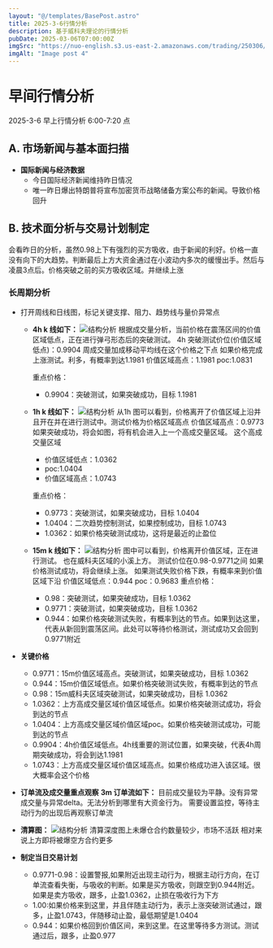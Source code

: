```yaml
---
layout: "@/templates/BasePost.astro"
title: 2025-3-6行情分析
description: 基于威科夫理论的行情分析
pubDate: 2025-03-06T07:00:00Z
imgSrc: "https://nuo-english.s3.us-east-2.amazonaws.com/trading/250306/tradingview15m.jpg"
imgAlt: "Image post 4"
---
```


# 早间行情分析

2025-3-6 早上行情分析 6:00-7:20 点

## A. 市场新闻与基本面扫描

- **国际新闻与经济数据**
  - 今日国际经济新闻维持昨日情况
  - 唯一昨日爆出特朗普将宣布加密货币战略储备方案公布的新闻。导致价格回升

## B. 技术面分析与交易计划制定

会看昨日的分析，虽然0.98上下有强烈的买方吸收，由于新闻的利好。价格一直没有向下的大趋势。判断最后上方大资金通过在小波动内多次的缓慢出手。然后与凌晨3点后。价格突破之前的买方吸收区域。并继续上涨

### 长周期分析

- 打开周线和日线图，标记关键支撑、阻力、趋势线与量价异常点

  - **4h k 线如下：**
    ![结构分析](https://nuo-english.s3.us-east-2.amazonaws.com/trading/250306/tradingview4h.jpg)
    根据成交量分析，当前价格在震荡区间的价值区域低点，正在进行弹弓形态后的突破测试。
    4h 突破测试价位(价值区域低点)：0.9904
    周成交量加成移动平均线在这个价格之下点
    如果价格完成上涨测试。利多，有概率到达1.1981
    价值区域高点：1.1981
    poc:1.0831

    重点价格：
    - 0.9904：突破测试，如果突破成功，目标 1.1981

  - **1h k 线如下：**
    ![结构分析](https://nuo-english.s3.us-east-2.amazonaws.com/trading/250306/tradingview1h.jpg)
    从1h 图可以看到，价格离开了价值区域上沿并且开在并在进行测试中。测试价格为价格区域高点
    价值区域高点：0.9773
    如果突破成功，将会如图，将有机会进入上一个高成交量区域。
    这个高成交量区域
    - 价值区域低点：1.0362
    - poc:1.0404
    - 价值区域高点：1.0743

    重点价格：
    - 0.9773：突破测试，如果突破成功，目标 1.0404
    - 1.0404：二次趋势控制测试，如果控制成功，目标 1.0743
    - 1.0362：如果价格突破测试成功，这将是最近的止盈位

  - **15m k 线如下：**
    ![结构分析](https://nuo-english.s3.us-east-2.amazonaws.com/trading/250306/tradingview15m.jpg)
    图中可以看到，价格离开价值区域，正在进行测试。
    也在威科夫区域的小溪上方。
    测试价位在0.98-0.9771之间
    如果价格测试成功，将会继续上涨。
    如果测试失败价格下跌，有概率来到价值区域下沿
    价值区域低点：0.944
    poc：0.9683
    重点价格：
    - 0.98：突破测试，如果突破成功，目标 1.0362
    - 0.9771：突破测试，如果突破成功，目标 1.0362
    - 0.944：如果价格突破测试失败，有概率到达的节点。如果到达这里，代表从新回到震荡区间。此处可以等待价格测试，测试成功又会回到0.9771附近
- **关键价格**

  - 0.9771：15m价值区域高点。突破测试，如果突破成功，目标 1.0362
  - 0.944：15m价值区域低点。如果价格突破测试失败，有概率到达的节点
  - 0.98：15m威科夫区域突破测试，如果突破成功，目标 1.0362
  - 1.0362：上方高成交量区域价值区域低点。如果价格突破测试成功，将会到达的节点
  - 1.0404：上方高成交量区域价值区域poc。如果价格突破测试成功，可能到达的节点
  - 0.9904：4h价值区域低点。4h线重要的测试位置，如果突破，代表4h周期突破成功，将会到达1.1981
  - 1.0743：上方高成交量区域价值区域高点。如果价格成功进入该区域。很大概率会这个价格

- **订单流及成交量重点观察**
  **3m 订单流如下：**
  目前成交量较为平静。没有异常成交量与异常delta。无法分析到哪里有大资金行为。
  需要设置监控，等待主动行为的出现后再观察订单流

- **清算图：**
  ![结构分析](https://nuo-english.s3.us-east-2.amazonaws.com/trading/250306/hyblock.jpg)
  清算深度图上未爆仓合约数量较少，市场不活跃
  相对来说上方即将被爆空方合约更多

- **制定当日交易计划**
  - 0.9771-0.98：设置警报,如果附近出现主动行为，根据主动行方向，在订单流查看失衡，与吸收的判断。如果是买方吸收，则跟空到0.944附近。如果是卖方吸收，跟多，止盈1.0362，止损在吸收行为下方
  - 1.00:如果价格来到这里，并且伴随主动行为，表示上涨突破测试通过，跟多，止盈1.0743，伴随移动止盈，最低期望是1.0404
  - 0.944：如果价格回到价值区间，来到这里。在这里等待多方测试。测试通过后，跟多，止盈0.977